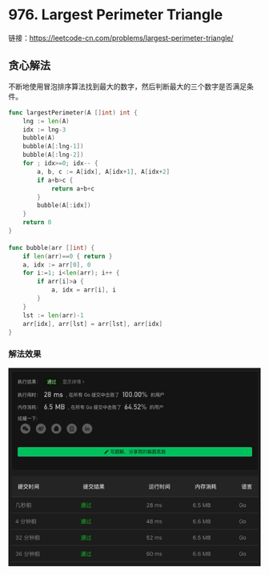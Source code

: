 # 976. Largest Perimeter Triangle

链接：https://leetcode-cn.com/problems/largest-perimeter-triangle/

## 贪心解法

不断地使用冒泡排序算法找到最大的数字，然后判断最大的三个数字是否满足条件。

```go
func largestPerimeter(A []int) int {
    lng := len(A)
    idx := lng-3
    bubble(A)
    bubble(A[:lng-1])
    bubble(A[:lng-2])
    for ; idx>=0; idx-- {
        a, b, c := A[idx], A[idx+1], A[idx+2]
        if a+b>c {
            return a+b+c
        }
        bubble(A[:idx])
    }
    return 0
}

func bubble(arr []int) {
    if len(arr)==0 { return }
    a, idx := arr[0], 0
    for i:=1; i<len(arr); i++ {
        if arr[i]>a {
            a, idx = arr[i], i
        }
    }
    lst := len(arr)-1
    arr[idx], arr[lst] = arr[lst], arr[idx]
}
```

### 解法效果

![976_largest_perimeter_triangle](./img/976_largest_perimeter_triangle.png)